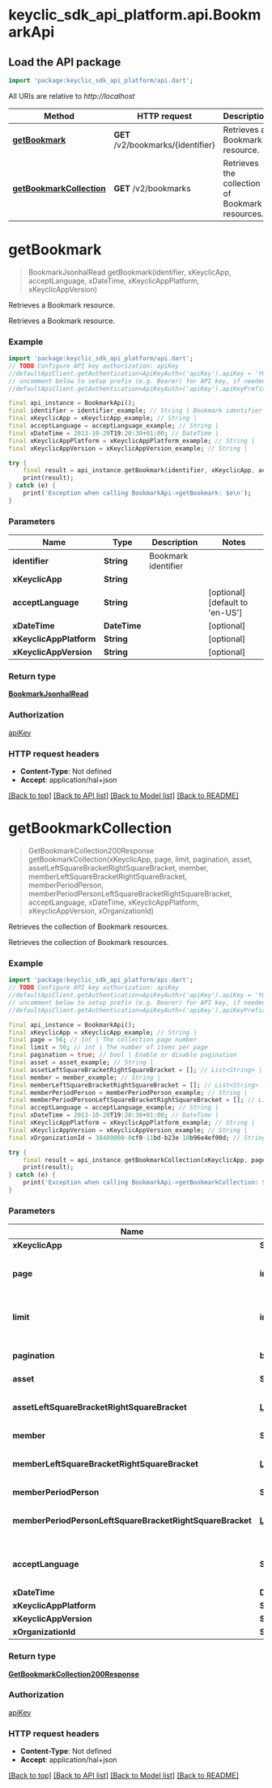 # keyclic_sdk_api_platform.api.BookmarkApi

## Load the API package
```dart
import 'package:keyclic_sdk_api_platform/api.dart';
```

All URIs are relative to *http://localhost*

Method | HTTP request | Description
------------- | ------------- | -------------
[**getBookmark**](BookmarkApi.md#getbookmark) | **GET** /v2/bookmarks/{identifier} | Retrieves a Bookmark resource.
[**getBookmarkCollection**](BookmarkApi.md#getbookmarkcollection) | **GET** /v2/bookmarks | Retrieves the collection of Bookmark resources.


# **getBookmark**
> BookmarkJsonhalRead getBookmark(identifier, xKeyclicApp, acceptLanguage, xDateTime, xKeyclicAppPlatform, xKeyclicAppVersion)

Retrieves a Bookmark resource.

Retrieves a Bookmark resource.

### Example
```dart
import 'package:keyclic_sdk_api_platform/api.dart';
// TODO Configure API key authorization: apiKey
//defaultApiClient.getAuthentication<ApiKeyAuth>('apiKey').apiKey = 'YOUR_API_KEY';
// uncomment below to setup prefix (e.g. Bearer) for API key, if needed
//defaultApiClient.getAuthentication<ApiKeyAuth>('apiKey').apiKeyPrefix = 'Bearer';

final api_instance = BookmarkApi();
final identifier = identifier_example; // String | Bookmark identifier
final xKeyclicApp = xKeyclicApp_example; // String | 
final acceptLanguage = acceptLanguage_example; // String | 
final xDateTime = 2013-10-20T19:20:30+01:00; // DateTime | 
final xKeyclicAppPlatform = xKeyclicAppPlatform_example; // String | 
final xKeyclicAppVersion = xKeyclicAppVersion_example; // String | 

try {
    final result = api_instance.getBookmark(identifier, xKeyclicApp, acceptLanguage, xDateTime, xKeyclicAppPlatform, xKeyclicAppVersion);
    print(result);
} catch (e) {
    print('Exception when calling BookmarkApi->getBookmark: $e\n');
}
```

### Parameters

Name | Type | Description  | Notes
------------- | ------------- | ------------- | -------------
 **identifier** | **String**| Bookmark identifier | 
 **xKeyclicApp** | **String**|  | 
 **acceptLanguage** | **String**|  | [optional] [default to 'en-US']
 **xDateTime** | **DateTime**|  | [optional] 
 **xKeyclicAppPlatform** | **String**|  | [optional] 
 **xKeyclicAppVersion** | **String**|  | [optional] 

### Return type

[**BookmarkJsonhalRead**](BookmarkJsonhalRead.md)

### Authorization

[apiKey](../README.md#apiKey)

### HTTP request headers

 - **Content-Type**: Not defined
 - **Accept**: application/hal+json

[[Back to top]](#) [[Back to API list]](../README.md#documentation-for-api-endpoints) [[Back to Model list]](../README.md#documentation-for-models) [[Back to README]](../README.md)

# **getBookmarkCollection**
> GetBookmarkCollection200Response getBookmarkCollection(xKeyclicApp, page, limit, pagination, asset, assetLeftSquareBracketRightSquareBracket, member, memberLeftSquareBracketRightSquareBracket, memberPeriodPerson, memberPeriodPersonLeftSquareBracketRightSquareBracket, acceptLanguage, xDateTime, xKeyclicAppPlatform, xKeyclicAppVersion, xOrganizationId)

Retrieves the collection of Bookmark resources.

Retrieves the collection of Bookmark resources.

### Example
```dart
import 'package:keyclic_sdk_api_platform/api.dart';
// TODO Configure API key authorization: apiKey
//defaultApiClient.getAuthentication<ApiKeyAuth>('apiKey').apiKey = 'YOUR_API_KEY';
// uncomment below to setup prefix (e.g. Bearer) for API key, if needed
//defaultApiClient.getAuthentication<ApiKeyAuth>('apiKey').apiKeyPrefix = 'Bearer';

final api_instance = BookmarkApi();
final xKeyclicApp = xKeyclicApp_example; // String | 
final page = 56; // int | The collection page number
final limit = 56; // int | The number of items per page
final pagination = true; // bool | Enable or disable pagination
final asset = asset_example; // String | 
final assetLeftSquareBracketRightSquareBracket = []; // List<String> | 
final member = member_example; // String | 
final memberLeftSquareBracketRightSquareBracket = []; // List<String> | 
final memberPeriodPerson = memberPeriodPerson_example; // String | 
final memberPeriodPersonLeftSquareBracketRightSquareBracket = []; // List<String> | 
final acceptLanguage = acceptLanguage_example; // String | 
final xDateTime = 2013-10-20T19:20:30+01:00; // DateTime | 
final xKeyclicAppPlatform = xKeyclicAppPlatform_example; // String | 
final xKeyclicAppVersion = xKeyclicAppVersion_example; // String | 
final xOrganizationId = 38400000-8cf0-11bd-b23e-10b96e4ef00d; // String | 

try {
    final result = api_instance.getBookmarkCollection(xKeyclicApp, page, limit, pagination, asset, assetLeftSquareBracketRightSquareBracket, member, memberLeftSquareBracketRightSquareBracket, memberPeriodPerson, memberPeriodPersonLeftSquareBracketRightSquareBracket, acceptLanguage, xDateTime, xKeyclicAppPlatform, xKeyclicAppVersion, xOrganizationId);
    print(result);
} catch (e) {
    print('Exception when calling BookmarkApi->getBookmarkCollection: $e\n');
}
```

### Parameters

Name | Type | Description  | Notes
------------- | ------------- | ------------- | -------------
 **xKeyclicApp** | **String**|  | 
 **page** | **int**| The collection page number | [optional] [default to 1]
 **limit** | **int**| The number of items per page | [optional] [default to 10]
 **pagination** | **bool**| Enable or disable pagination | [optional] 
 **asset** | **String**|  | [optional] 
 **assetLeftSquareBracketRightSquareBracket** | [**List<String>**](String.md)|  | [optional] [default to const []]
 **member** | **String**|  | [optional] 
 **memberLeftSquareBracketRightSquareBracket** | [**List<String>**](String.md)|  | [optional] [default to const []]
 **memberPeriodPerson** | **String**|  | [optional] 
 **memberPeriodPersonLeftSquareBracketRightSquareBracket** | [**List<String>**](String.md)|  | [optional] [default to const []]
 **acceptLanguage** | **String**|  | [optional] [default to 'en-US']
 **xDateTime** | **DateTime**|  | [optional] 
 **xKeyclicAppPlatform** | **String**|  | [optional] 
 **xKeyclicAppVersion** | **String**|  | [optional] 
 **xOrganizationId** | **String**|  | [optional] 

### Return type

[**GetBookmarkCollection200Response**](GetBookmarkCollection200Response.md)

### Authorization

[apiKey](../README.md#apiKey)

### HTTP request headers

 - **Content-Type**: Not defined
 - **Accept**: application/hal+json

[[Back to top]](#) [[Back to API list]](../README.md#documentation-for-api-endpoints) [[Back to Model list]](../README.md#documentation-for-models) [[Back to README]](../README.md)

